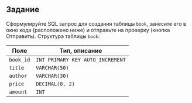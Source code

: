 ## Задание 

Сформулируйте SQL запрос для создания таблицы ```book```, занесите  его в окно кода (расположено ниже)  и отправьте на проверку (кнопка Отправить). Структура таблицы ```book```:

| Поле | Тип, описание |
|---|---|
|```book_id```| ```INT PRIMARY KEY AUTO_INCREMENT``` |
|```title```| ```VARCHAR(50)``` |
|```author```| ```VARCHAR(30)``` |
|```price```| ```DECIMAL(8, 2)``` |
|```amount```| ```INT``` |